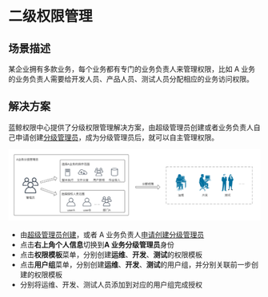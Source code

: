 # 二级权限管理

## 场景描述

某企业拥有多款业务，每个业务都有专门的业务负责人来管理权限，比如 A 业务的业务负责人需要给开发人员、产品人员、测试人员分配相应的业务访问权限。

## 解决方案

蓝鲸权限中心提供了分级权限管理解决方案，由超级管理员创建或者业务负责人自己申请创建[分级管理员](../产品功能/GradingManager.md)，成为分级管理员后，就可以自主管理权限。

![分级管理员2](GradingManager/分级管理员2.png)

- 由[超级管理员创建](../产品功能/ManagerCreate.md)，或者 A 业务负责人[申请创建分级管理员](../产品功能/UserApply.md)
- 点击**右上角个人信息**切换到**A 业务分级管理员**身份
- 点击**权限模板**菜单，分别创建**运维**、**开发**、**测试**的权限模板
- 点击**用户组**菜单，分别创建**运维**、**开发**、**测试**的用户组，并分别关联前一步创建的权限模板
- 分别将运维、开发、测试人员添加到对应的用户组完成授权

